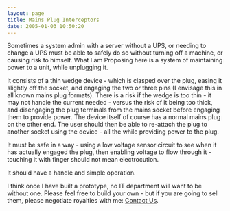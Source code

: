 ```yaml
---
layout: page
title: Mains Plug Interceptors
date: 2005-01-03 10:50:20
---
```

<p>Sometimes a system admin with a server without a UPS, or needing to change a UPS must be able to safely do so without turning off a machine, or causing risk to himself. What I am Proposing here is a system of maintaining power to a unit, while unplugging it.
</p>
<p>It consists of a thin wedge device - which is clasped over the plug, easing it slightly off the socket, and engaging the two or three pins (I envisage this in all known mains plug formats). There is a risk if the wedge is too thin - it may not handle the current needed - versus the risk of it being too thick, and disengaging the plug terminals from the mains socket before engaging them to provide power. The device itself of course has a normal mains plug on the other end. The user should then be able to re-attach the plug to another socket using the device - all the while providing power to the plug.
</p>
<p>It must be safe in a way - using a low voltage sensor circuit to see when it has actually engaged the plug, then enabling voltage to flow through it - touching it with finger should not mean electrocution.
</p>
<p>It should have a handle and simple operation.
</p>
<p>I think once I have built a prototype, no IT department will want to be without one. Please feel free to build your own - but if you are going to sell them, please negotiate royalties with me: <a class="wiki" href="tiki-contact.php" rel="">Contact Us</a>.
</p>
